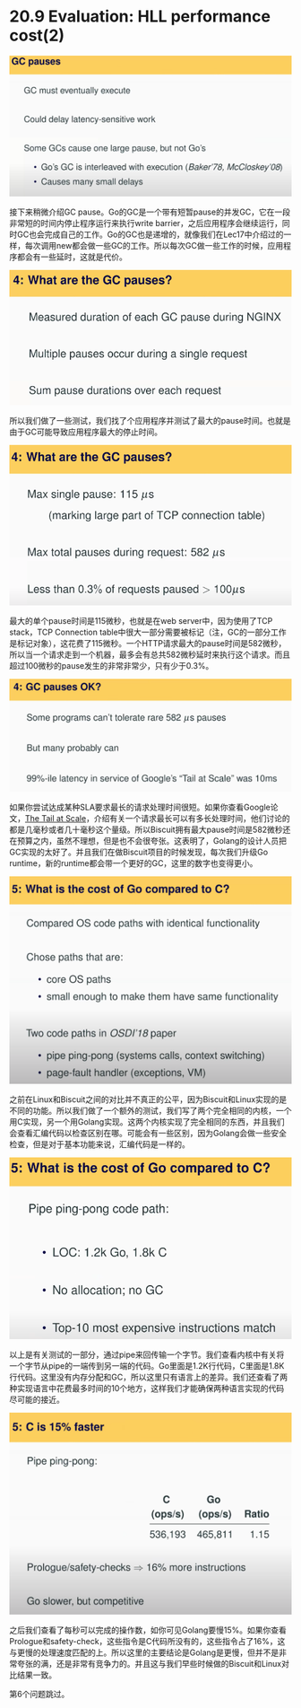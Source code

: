 # 20.9 Evaluation: HLL performance cost\(2\)

![](../.gitbook/assets/image%20%28807%29.png)

接下来稍微介绍GC pause。Go的GC是一个带有短暂pause的并发GC，它在一段非常短的时间内停止程序运行来执行write barrier，之后应用程序会继续运行，同时GC也会完成自己的工作。Go的GC也是递增的，就像我们在Lec17中介绍过的一样，每次调用new都会做一些GC的工作。所以每次GC做一些工作的时候，应用程序都会有一些延时，这就是代价。

![](../.gitbook/assets/image%20%28854%29.png)

所以我们做了一些测试，我们找了个应用程序并测试了最大的pause时间。也就是由于GC可能导致应用程序最大的停止时间。

![](../.gitbook/assets/image%20%28448%29.png)

最大的单个pause时间是115微秒，也就是在web server中，因为使用了TCP stack，TCP Connection table中很大一部分需要被标记（注，GC的一部分工作是标记对象），这花费了115微秒。一个HTTP请求最大的pause时间是582微秒，所以当一个请求走到一个机器，最多会有总共582微秒延时来执行这个请求。而且超过100微秒的pause发生的非常非常少，只有少于0.3%。

![](../.gitbook/assets/image%20%28403%29.png)

如果你尝试达成某种SLA要求最长的请求处理时间很短。如果你查看Google论文，[The Tail at Scale](https://research.google/pubs/pub40801/)，介绍有关一个请求最长可以有多长处理时间，他们讨论的都是几毫秒或者几十毫秒这个量级。所以Biscuit拥有最大pause时间是582微秒还在预算之内，虽然不理想，但是也不会很夸张。这表明了，Golang的设计人员把GC实现的太好了。并且我们在做Biscuit项目的时候发现，每次我们升级Go runtime，新的runtime都会带一个更好的GC，这里的数字也变得更小。

![](../.gitbook/assets/image%20%28386%29.png)

之前在Linux和Biscuit之间的对比并不真正的公平，因为Biscuit和Linux实现的是不同的功能。所以我们做了一个额外的测试，我们写了两个完全相同的内核，一个用C实现，另一个用Golang实现。这两个内核实现了完全相同的东西，并且我们会查看汇编代码以检查区别在哪。可能会有一些区别，因为Golang会做一些安全检查，但是对于基本功能来说，汇编代码是一样的。

![](../.gitbook/assets/image%20%28216%29.png)

以上是有关测试的一部分，通过pipe来回传输一个字节。我们查看内核中有关将一个字节从pipe的一端传到另一端的代码。Go里面是1.2K行代码，C里面是1.8K行代码。这里没有内存分配和GC，所以这里只有语言上的差异。我们还查看了两种实现语言中花费最多时间的10个地方，这样我们才能确保两种语言实现的代码尽可能的接近。

![](../.gitbook/assets/image%20%28441%29.png)

之后我们查看了每秒可以完成的操作数，如你可见Golang要慢15%。如果你查看Prologue和safety-check，这些指令是C代码所没有的，这些指令占了16%，这与更慢的处理速度匹配的上。所以这里的主要结论是Golang是更慢，但并不是非常夸张的满，还是非常有竞争力的。并且这与我们早些时候做的Biscuit和Linux对比结果一致。

第6个问题跳过。

